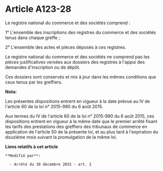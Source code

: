 # Article A123-28

Le registre national du commerce et des sociétés comprend                                              : 

1° L'ensemble des inscriptions des registres du commerce et des sociétés tenus dans chaque greffe ; 

2° L'ensemble des actes et pièces déposés à ces registres. 

Le registre national du commerce et des sociétés ne comprend pas les pièces justificatives versées aux dossiers des registres
à l'appui des demandes d'inscription ou de dépôt. 

Ces dossiers sont conservés et mis à jour dans les mêmes conditions que ceux tenus par les greffiers.

**Nota:**

Les présentes dispositions entrent en vigueur à la date prévue au IV de l'article 60 de la loi n° 2015-990 du 6 août 2015. 

Aux termes du IV de l'article 60 de la loi n° 2015-990 du 6 août 2015, ces dispositions entrent en vigueur à la même date que
le premier arrêté fixant les tarifs des prestations des greffiers des tribunaux de commerce en application de l'article 50 de
la présente loi, et au plus tard à l'expiration du douzième mois suivant la promulgation de la même loi.

**Liens relatifs à cet article**

	**Modifié par**:

	  - Arrêté du 30 décembre 2015 - art. 2
